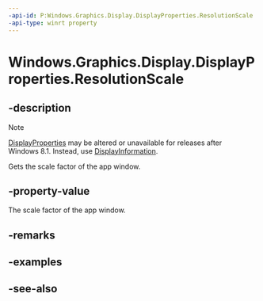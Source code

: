 ```yaml
---
-api-id: P:Windows.Graphics.Display.DisplayProperties.ResolutionScale
-api-type: winrt property
---
```


<!-- Property syntax
public Windows.Graphics.Display.ResolutionScale ResolutionScale { get; }
-->

# Windows.Graphics.Display.DisplayProperties.ResolutionScale

## -description
> [!NOTE]
> [DisplayProperties](displayproperties.md) may be altered or unavailable for releases after Windows 8.1. Instead, use [DisplayInformation](displayinformation.md).

 Gets the scale factor of the app window.

## -property-value
The scale factor of the app window.

## -remarks

## -examples

## -see-also
